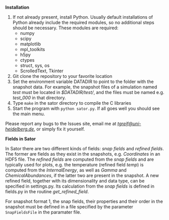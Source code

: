 **Installation**

1. If not already present, install Python. Usually default installations of Python already include the required modules, so no additional steps should be necessary. These modules are required:
	* numpy
	* scipy
	* matplotlib
	* mpl_toolkits
	* h5py
	* ctypes
	* struct, sys, os
	* ScrolledText, Tkinter
2. Git clone the repository to your favorite location
3. Set the environment variable DATADIR to point to the folder with the snapshot data. For example, the snapshot files of a simulation named *test* must be located in *$DATADIR/test/*, and the files must be named e.g. *test_000* in that directory.
4. Type `make` in the sator directory to compile the C libraries
4. Start the program with `python sator.py`. If all goes well you should see the main menu.

Please report any bugs to the Issues site, email me at *tgreif@uni-heidelberg.de*, or simply fix it yourself.

**Fields in Sator**

In Sator there are two different kinds of fields: *snap fields* and *refined fields*. The former are fields as they exist in the snapshots, e.g. *Coordinates* in an HDF5 file. The *refined fields* are computed from the *snap fields* and are typically used for plots, e.g. the temperature (refined field *temp*) is computed from the *InternalEnergy*, as well as *Gamma* and *ChemicalAbundances*, if the latter two are present in the snapshot. A new refined field, together with its dimensionality and data type, can be specified in settings.py. Its calculation from the *snap fields* is defined in fields.py in the routine *get_refined_field*.

For snapshot format 1, the snap fields, their properties and their order in the snapshot must be defined in a file specified by the parameter `SnapFieldsFile` in the paramater file.